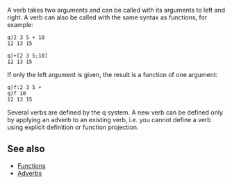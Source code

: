 A verb takes two arguments and can be called with its arguments to left and right. A verb can also be called with the same syntax as functions, for example:

    q)2 3 5 + 10
    12 13 15

    q)+[2 3 5;10]
    12 13 15

If only the left argument is given, the result is a function of one argument:

    q)f:2 3 5 +
    q)f 10
    12 13 15

Several verbs are defined by the q system. A new verb can be defined only by applying an adverb to an existing verb, i.e. you cannot define a verb using explicit definition or function projection.

See also
--------

-   [Functions](Reference/Function "wikilink")
-   [Adverbs](Reference/Adverb "wikilink")

